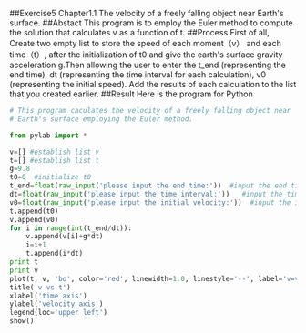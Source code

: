 ##Exercise5  Chapter1.1 The velocity of a freely falling object near Earth's surface.
##Abstact 
This program is to employ the Euler method to compute the solution that calculates v as a function of t.
##Process
First of all, Create two empty list to store the speed of each moment（v） and each time（t）, after the initialization of t0 and give the earth's surface gravity acceleration g.Then allowing the user to enter the t_end (representing the end time), dt (representing the time interval for each calculation), v0 (representing the initial speed).
Add the results of each calculation to the list that you created earlier.
##Result
Here is the program for Python
```python
# This program caculates the velocity of a freely falling object near 
# Earth's surface employing the Euler method.

from pylab import *

v=[] #establish list v
t=[] #establish list t
g=9.8
t0=0  #initialize t0
t_end=float(raw_input('please input the end time:'))  #input the end time
dt=float(raw_input('please input the time interval:'))   #input the time interval
v0=float(raw_input('please input the initial velocity:'))  #input the initial velocity v0
t.append(t0)
v.append(v0)
for i in range(int(t_end/dt)):
    v.append(v[i]+g*dt)
    i=i+1
    t.append(i*dt)
print t
print v
plot(t, v, 'bo', color='red', linewidth=1.0, linestyle='--', label='v=v0+gt')
title('v vs t')
xlabel('time axis')
ylabel('velocity axis')
legend(loc='upper left')
show()
